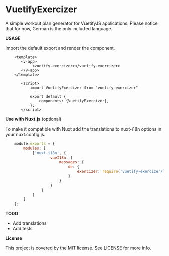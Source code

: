 # VuetifyExercizer

A simple workout plan generator for VuetifyJS applications.
Please notice that for now, German is the only included language.

**USAGE**

Import the default export and render the component.

```vue
    <template>
       <v-app>
            <vuetify-exercizer></vuetify-exercizer>
       </v-app>
    </template>

       <script>
           import VuetifyExercizer from "vuetify-exercizer"
       
           export default {
               components: {VuetifyExercizer},
           };
       </script>
```

**Use with Nuxt.js** (optional)

To make it compatible with Nuxt add the translations to nuxt-i18n options in your nuxt.config.js.

```javascript
    module.exports = {
        modules: [
            ['nuxt-i18n', {
                    vueI18n: {
                        messages: {
                            de: {
                                exercizer: require('vuetify-exercizer/locales/de.json'),
                            }
                        }
                    }
                }
            ]
        ]
    };
```
   
**TODO**

- Add translations
- Add tests

**License**

This project is covered by the MIT license. See LICENSE for more info.